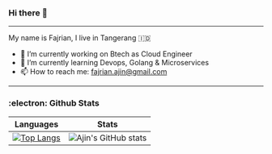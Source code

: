 ### Hi there 👋
---
My name is Fajrian, I live in Tangerang :indonesia:	

- 🔭 I’m currently working on Btech as Cloud Engineer
- 🌱 I’m currently learning Devops, Golang & Microservices
- 📫 How to reach me: fajrian.ajin@gmail.com

---
### :electron:	 Github Stats
Languages             |  Stats
:-------------------------:|:-------------------------:
[![Top Langs](https://github-readme-stats.vercel.app/api/top-langs/?username=ajinfajrian&layout=compact&theme=github_dark)](https://github.com/ajinfajrian/github-readme-stats) | ![Ajin's GitHub stats](https://github-readme-stats.vercel.app/api?username=ajinfajrian&show_icons=true&theme=github_dark&count_private=true&include_all_commits=true&hide=prs)
